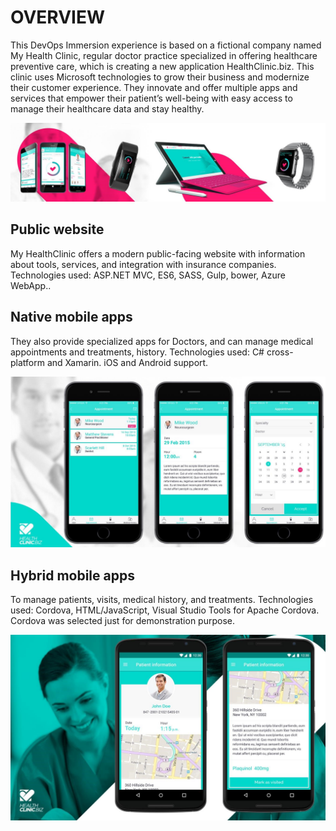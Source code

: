 # OVERVIEW

This DevOps Immersion experience is based on a fictional company named My Health Clinic, regular doctor practice specialized in offering healthcare preventive care,  which is creating a new application HealthClinic.biz. This clinic uses Microsoft technologies to grow their business and modernize their customer experience. They innovate and offer multiple apps and services that empower their patient’s well-being with easy access to manage their healthcare data and stay healthy.

![](img/mhc/image1.jpg)

## Public website

My HealthClinic offers a modern public-facing  website with information about tools, services, and integration with insurance companies. 
Technologies used: ASP.NET MVC, ES6, SASS, Gulp, bower, Azure WebApp..

## Native mobile apps

They also provide specialized apps for Doctors, and can manage medical appointments and treatments, history.
Technologies used: C# cross-platform and Xamarin. iOS and Android support.

![](img/mhc/image2.jpg)

## Hybrid mobile apps 

To manage patients, visits, medical history, and treatments.
Technologies used: Cordova, HTML/JavaScript, Visual Studio Tools for Apache Cordova. Cordova was selected just for demonstration purpose.

![](img/mhc/image3.jpg)
